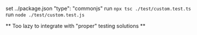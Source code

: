 set ../package.json "type": "commonjs"
run `npx tsc ./test/custom.test.ts`
run `node ./test/custom.test.js`

 ** Too lazy to integrate with "proper" testing solutions **
